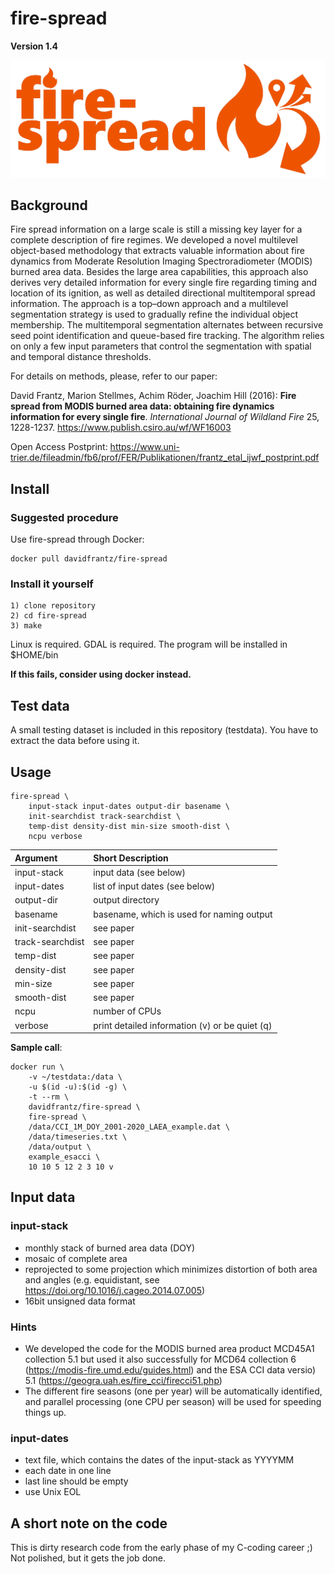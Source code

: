 # fire-spread

**Version 1.4**

![fire-spread Logo](/images/fire-spread.png)


## Background

Fire spread information on a large scale is still a missing key layer for a complete description of fire regimes.
We developed a novel multilevel object-based methodology that extracts valuable information about fire dynamics from
Moderate Resolution Imaging Spectroradiometer (MODIS) burned area data. Besides the large area capabilities, this
approach also derives very detailed information for every single fire regarding timing and location of its ignition, as well as
detailed directional multitemporal spread information. The approach is a top–down approach and a multilevel
segmentation strategy is used to gradually refine the individual object membership. The multitemporal segmentation
alternates between recursive seed point identification and queue-based fire tracking. The algorithm relies on only a few
input parameters that control the segmentation with spatial and temporal distance thresholds. 

For details on methods, please, refer to our paper:

David Frantz, Marion Stellmes, Achim Röder, Joachim Hill (2016): **Fire spread from MODIS burned area data: obtaining fire dynamics information for every single fire**. *International Journal of Wildland Fire* 25, 1228-1237. https://www.publish.csiro.au/wf/WF16003

Open Access Postprint: https://www.uni-trier.de/fileadmin/fb6/prof/FER/Publikationen/frantz_etal_ijwf_postprint.pdf


## Install

### Suggested procedure

Use fire-spread through Docker: 

    docker pull davidfrantz/fire-spread

### Install it yourself

    1) clone repository
    2) cd fire-spread
    3) make

Linux is required. GDAL is required.
The program will be installed in $HOME/bin

**If this fails, consider using docker instead.**


## Test data

A small testing dataset is included in this repository (testdata). 
You have to extract the data before using it.


## Usage

    fire-spread \
        input-stack input-dates output-dir basename \
        init-searchdist track-searchdist \
        temp-dist density-dist min-size smooth-dist \
        ncpu verbose


|Argument| Short Description|
|:---|:---|
|input-stack|input data (see below)|
|input-dates|list of input dates (see below)|
|output-dir|output directory|
|basename|basename, which is used for naming output|
|init-searchdist|see paper|
|track-searchdist|see paper|
|temp-dist|see paper|
|density-dist|see paper|
|min-size|see paper|
|smooth-dist|see paper|
|ncpu|number of CPUs|
|verbose|print detailed information (v) or be quiet (q)|

**Sample call**:

    docker run \
        -v ~/testdata:/data \
        -u $(id -u):$(id -g) \
        -t --rm \
        davidfrantz/fire-spread \
        fire-spread \
        /data/CCI_1M_DOY_2001-2020_LAEA_example.dat \
        /data/timeseries.txt \
        /data/output \
        example_esacci \
        10 10 5 12 2 3 10 v


## Input data

### input-stack

* monthly stack of burned area data (DOY)
* mosaic of complete area
* reprojected to some projection which minimizes distortion of both area and angles (e.g. equidistant, see https://doi.org/10.1016/j.cageo.2014.07.005)
* 16bit unsigned data format

### Hints

* We developed the code for the MODIS burned area product MCD45A1 collection 5.1 but used it also successfully for MCD64 collection 6 (https://modis-fire.umd.edu/guides.html) and the ESA CCI data versio) 5.1 (https://geogra.uah.es/fire_cci/firecci51.php) 
* The different fire seasons (one per year) will be automatically identified, and parallel processing (one CPU per season) will be used for speeding things up.

### input-dates

* text file, which contains the dates of the input-stack as YYYYMM
* each date in one line
* last line should be empty
* use Unix EOL


## A short note on the code

This is dirty research code from the early phase of my C-coding career ;)
Not polished, but it gets the job done.
